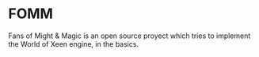 FOMM
====

Fans of Might & Magic is an open source proyect which tries to implement the 
World of Xeen engine, in the basics.
